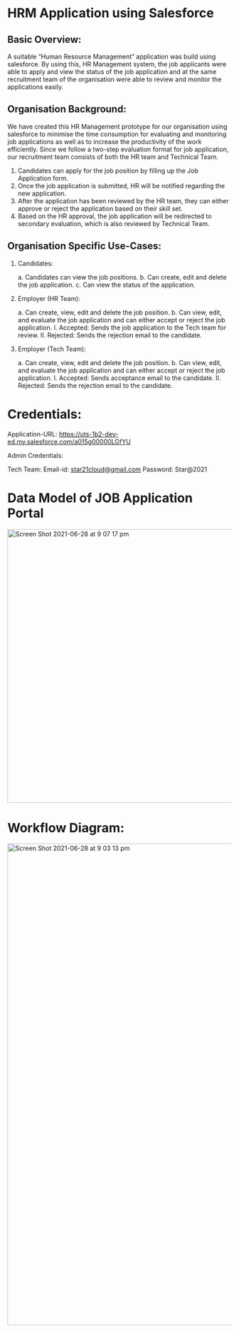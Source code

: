 # HRM Application using Salesforce

## Basic Overview: 

A suitable “Human Resource Management” application was build using salesforce. By using this, HR Management system,
the job applicants were able to apply and view the status of the job application and at the same recruitment team of 
the organisation were able to review and monitor the applications easily.

## Organisation Background:

We have created this HR Management prototype for our organisation using salesforce to minimise the time consumption for evaluating and monitoring job applications as well as to increase the productivity of the work efficiently. Since we follow a two-step evaluation format for job application, our recruitment team consists of both the HR team and Technical Team.

1. Candidates can apply for the job position by filling up the Job Application form.
2. Once the job application is submitted, HR will be notified regarding the new application.
3. After the application has been reviewed by the HR team, they can either approve or reject the application based on their skill set.
4. Based on the HR approval, the job application will be redirected to secondary evaluation, which is also reviewed by Technical Team. 

## Organisation Specific Use-Cases: 

1. Candidates:

    a. Candidates can view the job positions.
    b. Can create, edit and delete the job application.
    c. Can view the status of the application.
2. Employer (HR Team):

    a. Can create, view, edit and delete the job position.
    b. Can view, edit, and evaluate the job application and can either accept or reject the
    job application.
        I. Accepted:
           Sends the job application to the Tech team for review.
        II. Rejected:
            Sends the rejection email to the candidate.
            
3. Employer (Tech Team):

    a. Can create, view, edit and delete the job position.
    b. Can view, edit, and evaluate the job application and can either accept or reject
    the job application.
        I. Accepted:
           Sends acceptance email to the candidate.
        II. Rejected:
            Sends the rejection email to the candidate.


# Credentials: 

Application-URL: https://uts-1b2-dev-ed.my.salesforce.com/a015g00000LGfYU

Admin Credentials:

Tech Team:
Email-id: star21cloud@gmail.com Password: Star@2021

# Data Model of JOB Application Portal

<img width="614" alt="Screen Shot 2021-06-28 at 9 07 17 pm" src="https://user-images.githubusercontent.com/57209945/123627021-d3f78a80-d854-11eb-86a6-968ae10f789b.png">


# Workflow Diagram:

<img width="1081" alt="Screen Shot 2021-06-28 at 9 03 13 pm" src="https://user-images.githubusercontent.com/57209945/123626483-41ef8200-d854-11eb-8ec7-7dc337bd1497.png">


